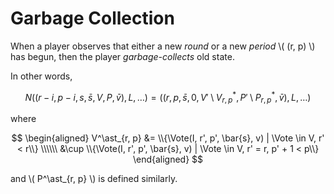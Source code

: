 $$
\newcommand \Vote {\mathrm{Vote}}
$$

# Garbage Collection

When a player observes that either a new _round_ or a new _period_
\\( (r, p) \\) has begun, then the player _garbage-collects_ old state.

In other words,

$$
N((r-i, p-i, s, \bar{s}, V, P, \bar{v}), L, \ldots)
= ((r, p, \bar{s}, 0, V' \setminus V^\ast_{r, p}, P' \setminus P^\ast_{r, p}, \bar{v}), L, \ldots)
$$

where

$$
\begin{aligned}
V^\ast_{r, p}
&=    \\{\Vote(I, r', p', \bar{s}, v) | \Vote \in V, r' < r\\} \\\\\\
&\cup \\{\Vote(I, r', p', \bar{s}, v) | \Vote \in V, r' = r, p' + 1 < p\\}
\end{aligned}
$$

and \\( P^\ast_{r, p} \\) is defined similarly.